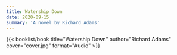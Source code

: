 ```yaml
---
title: Watership Down
date: 2020-09-15
summary: 'A novel by Richard Adams'
---
```


{{< booklist/book
title="Watership Down"
author="Richard Adams"
cover="cover.jpg"
format="Audio" >}}
